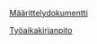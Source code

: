 [Määrittelydokumentti](https://github.com/alisa1eli/harjoitustyo/blob/master/Dokumentointi/Määrittelydokumentti.md)

[Työaikakirjanpito](https://github.com/alisa1eli/harjoitustyo/blob/master/Dokumentointi/Työaikakirjanpito)
